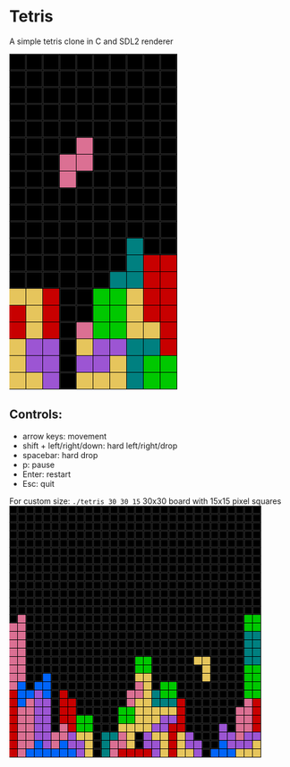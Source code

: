 # Tetris
A simple tetris clone in C and SDL2 renderer

![alt text](sc1.png)

## Controls:
* arrow keys: movement
* shift + left/right/down: hard left/right/drop 
* spacebar: hard drop
* p: pause
* Enter: restart
* Esc: quit

For custom size:
`./tetris 30 30 15` 30x30 board with 15x15 pixel squares
![alt text](sc2.png)
